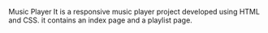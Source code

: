 Music Player
It is a responsive music player project developed using HTML and CSS.
it contains an index page and a playlist page.
